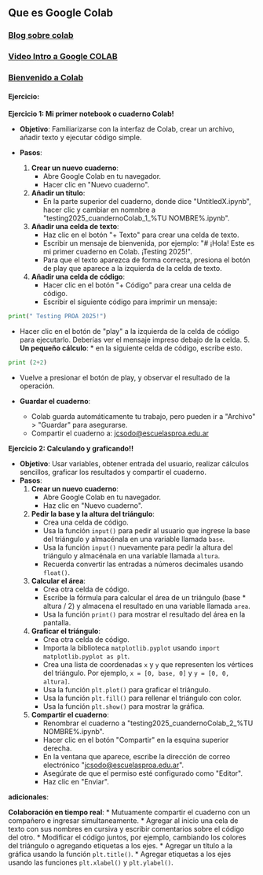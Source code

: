 ## Que es Google Colab


### [Blog sobre colab](https://www.hostgator.ar/blog/google-colab/)

### [Video Intro a Google COLAB](https://youtu.be/8VFYs3Ot_aA)

### [Bienvenido a Colab](https://colab.research.google.com/?hl=es)


#### **Ejercicio:** 

**Ejercicio 1: Mi primer notebook o cuaderno Colab!**

* **Objetivo**: Familiarizarse con la interfaz de Colab, crear un archivo, añadir texto y ejecutar código simple.

* **Pasos**:
    1.  **Crear un nuevo cuaderno**:
        * Abre Google Colab en tu navegador.
        * Hacer clic en "Nuevo cuaderno".
    2.  **Añadir un título**:
        * En la parte superior del cuaderno, donde dice "UntitledX.ipynb", hacer clic y cambiar en nomnbre a "testing2025_cuandernoColab_1_%TU NOMBRE%.ipynb".
    3.  **Añadir una celda de texto**:
        * Haz clic en el botón "+ Texto" para crear una celda de texto.
        * Escribir un mensaje de bienvenida, por ejemplo: "# ¡Hola! Este es mi primer cuaderno en Colab. ¡Testing 2025!".
        * Para que el texto aparezca de forma correcta, presiona el botón de play que aparece a la izquierda de la celda de texto.
    4.  **Añadir una celda de código**:
        * Hacer clic en el botón "+ Código" para crear una celda de código.
        * Escribir el siguiente código para imprimir un mensaje:

```python
print(" Testing PROA 2025!")
```

* Hacer clic en el botón de "play" a la izquierda de la celda de código para ejecutarlo. Deberías ver el mensaje impreso debajo de la celda.
    5.  **Un pequeño cálculo**:
        * en la siguiente celda de código, escribe esto.

```python
print (2+2)
```

* Vuelve a presionar el botón de play, y observar el resultado de la operación.

* **Guardar el cuaderno**:
    * Colab guarda automáticamente tu trabajo, pero pueden ir a "Archivo" > "Guardar" para asegurarse.
    * Compartir el cuaderno a: jcsodo@escuelasproa.edu.ar


**Ejercicio 2: Calculando y graficando!!**

* **Objetivo**: Usar variables, obtener entrada del usuario, realizar cálculos sencillos, graficar los resultados y compartir el cuaderno.
* **Pasos**:
    1.  **Crear un nuevo cuaderno**:
        * Abre Google Colab en tu navegador.
        * Haz clic en "Nuevo cuaderno".
    2.  **Pedir la base y la altura del triángulo**:
        * Crea una celda de código.
        * Usa la función `input()` para pedir al usuario que ingrese la base del triángulo y almacénala en una variable llamada `base`.
        * Usa la función `input()` nuevamente para pedir la altura del triángulo y almacénala en una variable llamada `altura`.
        * Recuerda convertir las entradas a números decimales usando `float()`.
    3.  **Calcular el área**:
        * Crea otra celda de código.
        * Escribe la fórmula para calcular el área de un triángulo (base \* altura / 2) y almacena el resultado en una variable llamada `area`.
        * Usa la función `print()` para mostrar el resultado del área en la pantalla.
    4.  **Graficar el triángulo**:
        * Crea otra celda de código.
        * Importa la biblioteca `matplotlib.pyplot` usando `import matplotlib.pyplot as plt`.
        * Crea una lista de coordenadas `x` y `y` que representen los vértices del triángulo. Por ejemplo, `x = [0, base, 0]` y `y = [0, 0, altura]`.
        * Usa la función `plt.plot()` para graficar el triángulo.
        * Usa la función `plt.fill()` para rellenar el triángulo con color.
        * Usa la función `plt.show()` para mostrar la gráfica.
    5.  **Compartir el cuaderno**:
        * Renombrar el cuaderno a "testing2025_cuandernoColab_2_%TU NOMBRE%.ipynb".
        * Hacer clic en el botón "Compartir" en la esquina superior derecha.
        * En la ventana que aparece, escribe la dirección de correo electrónico "jcsodo@escuelasproa.edu.ar".
        * Asegúrate de que el permiso esté configurado como "Editor".
        * Haz clic en "Enviar".
    
**adicionales**:

**Colaboración en tiempo real**:
    * Mutuamente compartir el cuaderno con un compañero e ingresar simultaneamente.
        * Agregar al inicio una cela de texto con sus nombres en cursiva y escribir comentarios sobre el código del otro.
        * Modificar el código juntos, por ejemplo, cambiando los colores del triángulo o agregando etiquetas a los ejes.
            * Agregar un título a la gráfica usando la función `plt.title()`.
            * Agregar etiquetas a los ejes usando las funciones `plt.xlabel()` y `plt.ylabel()`.


<!-- 
Solución 

```python
import matplotlib.pyplot as plt

base = float(input("Ingresa la base del triángulo: "))
altura = float(input("Ingresa la altura del triángulo: "))
area = (base * altura) / 2

print("El área del triángulo es:", area)

# Definir las coordenadas de los vértices del triángulo
x = [0, base, 0]
y = [0, 0, altura]

# Graficar el triángulo
plt.plot(x, y)

# Rellenar el triángulo con color
plt.fill(x, y, color='skyblue')

# Agregar un título a la gráfica
plt.title("Área del triángulo")

# Agregar etiquetas a los ejes
plt.xlabel("Base")
plt.ylabel("Altura")

# Mostrar la gráfica
plt.show()
```
-->
